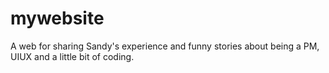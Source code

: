 # mywebsite
A web for sharing Sandy's experience and funny stories about being a PM, UIUX and a little bit of coding.
